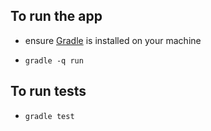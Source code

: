 To run the app
--------------
- ensure [Gradle](http://www.gradle.org) is installed on your machine

- `gradle -q run`

To run tests
------------

- `gradle test`